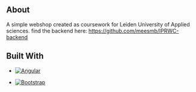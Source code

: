 ## About
A simple webshop created as coursework for Leiden University of Applied sciences. find the backend here: https://github.com/meesmb/IPRWC-backend

## Built With
* [![Angular][Angular.io]][Angular-url]
- [![Bootstrap][Bootstrap.com]][Bootstrap-url]


[Angular-url]: https://angular.io/
[Angular.io]: https://img.shields.io/badge/Angular-DD0031?style=for-the-badge&logo=angular&logoColor=white
[Bootstrap.com]: https://img.shields.io/badge/Bootstrap-563D7C?style=for-the-badge&logo=bootstrap&logoColor=white
[Bootstrap-url]: https://getbootstrap.com

